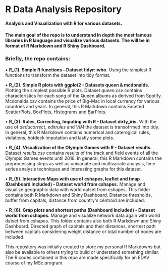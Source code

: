 # R Data Analysis Repository
**Analysis and Visualization with R for various datasets.**

#### The main goal of the repo is to understand in depth the most famous libraries in R language and visualize various datasets. The will be in format of R Markdown and R Shiny Dashboard.

### Briefly, the repo contains:

  • **R_(1). Simple R functions - Dataset tidyr::who.** Using the simplest R functions to transform the dataset into tidy format.
  
  • **R_(2). Simple R plots with ggplot2 - Datasets queen & mcdonalds.** Plotting the simplest possible R plots. Dataset _queen.csv_ contains characteristics for each song of the Queen albums as derived from Spotify. Mcdonalds.csv contains the price of Big-Mac in local currency for various countries and years. In general, this R Markdown contains Faceted ScatterPlots, BoxPlots, Histograms and BarPlots.
  
  • **R_(3). Rules, Correcting, Imputing with R - Dataset dirty_iris.** With the use of _deducorrect_, _editrules_ and _VIM_ the dataset is transofrmed into tidy. In general, this R Markdown contains numerical and caterogical rules, violations, hotdeck imputation and lastly some plots.
  
  • **R_(4). Visualization of the Olympic Games with R - Dataset results.** Dataset _results.csv_ contains results of the track and field events of all the Olympic Games events until 2016. In general, this R Markdown contains the preprocessing steps as well as univariate and multivariate analysis, time series analysis techniques and interesting graphs for this dataset.
  
  • **R_(5). Interactive Maps with use of cshapes, leaflet and tmap (Dashboard Included) - Dataset world from cshapes.** Manage and visualize geographic data with world datset from cshapes. This folder contains both R Markdown and Shiny Dashboard. Distance thresholds, buffer from capitals, distance from country's centroid are included. 
  
  • **R_(6). Grap plots and shortest paths (Dashboard Included) - Dataset world from cshapes.** Manage and visualize network data again with world datset from cshapes. This folder contains also both R Markdown and Shiny Dashboard. Directed graph of capitals and their distances, shortest path between capitals considering weight distance or total number of nodes are included.

This repository was initially created to store my personal R Markdowns but also be available to others trying to build or understand something similar.
The R codes contained in this repo are made specifically for an EDAV course of my MSc program.
